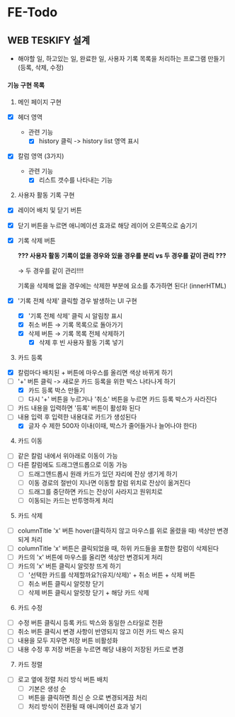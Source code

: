 # FE-Todo

## WEB TESKIFY 설계

- 해야할 일, 하고있는 일, 완료한 일, 사용자 기록 목록을 처리하는 프로그램 만들기(등록, 삭제, 수정)

#### 기능 구현 목록

1. 메인 페이지 구현

- [x] 헤더 영역

  - 관련 기능
    - [x] history 클릭 -> history list 영역 표시

- [x] 칼럼 영역 (3가지)
  - 관련 기능
    - [x] 리스트 갯수를 나타내는 기능

2. 사용자 활동 기록 구현

- [x] 레이어 배치 및 닫기 버튼
- [x] 닫기 버튼을 누르면 애니메이션 효과로 해당 레이어 오른쪽으로 숨기기
- [x] 기록 삭제 버튼

  **??? 사용자 활동 기록이 없을 경우와 있을 경우를 분리 vs 두 경우를 같이 관리 ???**

  &rarr; 두 경우를 같이 관리!!!!

  기록을 삭제해 없을 경우에는 삭제한 부분에 요소를 추가하면 된다! (innerHTML)

- [x] '기록 전체 삭제' 클릭할 경우 발생하는 UI 구현
  - [x] '기록 전체 삭제' 클릭 시 알림창 표시
  - [x] 취소 버튼 &rarr; 기록 목록으로 돌아가기
  - [x] 삭제 버튼 &rarr; 기록 목록 전체 삭제하기
    - [x] 삭제 후 빈 사용자 활동 기록 넣기

3. 카드 등록

- [x] 칼럼마다 배치된 + 버튼에 마우스를 올리면 색상 바뀌게 하기
- [ ] '+' 버튼 클릭 -> 새로운 카드 등록을 위한 박스 나타나게 하기
  - [x] 카드 등록 박스 만들기
  - [ ] 다시 '+' 버튼을 누르거나 '취소' 버튼을 누르면 카드 등록 박스가 사라진다
- [ ] 카드 내용을 입력하면 '등록' 버튼이 활성화 된다
- [ ] 내용 입력 후 입력한 내용대로 카드가 생성된다
  - [x] 글자 수 제한 500자 이내(이때, 박스가 줄어들거나 늘어나야 한다)

4. 카드 이동

- [ ] 같은 칼럼 내에서 위아래로 이동이 가능
- [ ] 다른 칼럼에도 드래그앤드롭으로 이동 가능
  - [ ] 드래그앤드롭시 원래 카드가 있던 자리에 잔상 생기게 하기
  - [ ] 이동 경로의 절반이 지나면 이동할 칼럼 위치로 잔상이 옮겨진다
  - [ ] 드래그를 중단하면 카드는 잔상이 사라지고 원위치로
  - [ ] 이동되는 카드는 반투명하게 처리

5. 카드 삭제

- [ ] columnTitle 'x' 버튼 hover(클릭하지 않고 마우스를 위로 올렸을 때) 색상만 변경되게 처리
- [ ] columnTitle 'x' 버튼은 클릭되었을 때, 하위 카드들을 포함한 칼럼이 삭제된다
- [ ] 카드의 'x' 버튼에 마우스를 올리면 색상만 변경되게 처리
- [ ] 카드의 'x' 버튼 클릭시 알럿창 뜨게 하기
  - [ ] '선택한 카드를 삭제할까요?(유지/삭제)' + 취소 버튼 + 삭제 버튼
  - [ ] 취소 버튼 클릭시 알럿창 닫기
  - [ ] 삭제 버튼 클릭시 알럿창 닫기 + 해당 카드 삭제

6. 카드 수정

- [ ] 수정 버튼 클릭시 등록 카드 박스와 동일한 스타일로 전환
- [ ] 취소 버튼 클릭시 변경 사항이 반영되지 않고 이전 카드 박스 유지
- [ ] 내용을 모두 지우면 저장 버튼 비활성화
- [ ] 내용 수정 후 저장 버튼을 누르면 해당 내용이 저장된 카드로 변경

7. 카드 정렬

- [ ] 로고 옆에 정렬 처리 방식 버튼 배치
  - [ ] 기본은 생성 순
  - [ ] 버튼을 클릭하면 최신 순 으로 변경되게끔 처리
  - [ ] 처리 방식이 전환될 때 애니메이션 효과 넣기
